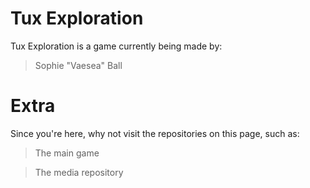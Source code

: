 # Tux Exploration
Tux Exploration is a game currently being made by:

>Sophie "Vaesea" Ball

# Extra
Since you're here, why not visit the repositories on this page, such as:

>The main game

>The media repository
